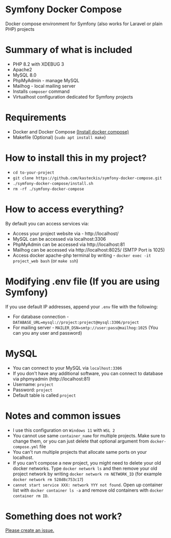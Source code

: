 # Symfony Docker Compose
Docker compose environment for Symfony (also works for Laravel or plain PHP) projects

# Summary of what is included
* PHP 8.2 with XDEBUG 3
* Apache2
* MySQL 8.0
* PhpMyAdmin - manage MySQL
* Mailhog - local mailing server
* Installs `composer` command
* Virtualhost configuration dedicated for Symfony projects

# Requirements
* Docker and Docker Compose [(Install docker compose)](https://docs.docker.com/compose/install/)
* Makefile (Optional) (`sudo apt install make`)

# How to install this in my project?

* `cd to-your-project`
* `git clone https://github.com/kasteckis/symfony-docker-compose.git`
* `./symfony-docker-compose/install.sh`
* `rm -rf ./symfony-docker-compose`

# How to access everything?

By default you can access services via:
* Access your project website via - http://localhost/
* MySQL can be accessed via localhost:3306
* PhpMyAdmin can be accessed via http://localhost:81
* Mailhog can be accessed via http://localhost:8025/ (SMTP Port is 1025)
* Access docker apache-php terminal by writing - `docker exec -it project_web bash` (or `make ssh`)

# Modifying .env file (If you are using Symfony)

If you use default IP addresses, append your `.env` file with the following:

* For database connection -`DATABASE_URL=mysql://project:project@mysql:3306/project`
* For mailing server - `MAILER_DSN=smtp://user:pass@mailhog:1025` (You can you any user and password)

# MySQL

* You can connect to your MySQL via `localhost:3306`
* If you don't have any additional software, you can connect to database via phpmyadmin (http://localhost:81)
* Username: `project`
* Password: `project`
* Default table is called `project`

# Notes and common issues

* I use this configuration on `Windows 11` with `WSL 2`
* You cannot use same `container_name` for multiple projects. Make sure to change them, or you can just delete that optional argument from `docker-compose.yml` file
* You can't run multiple projects that allocate same ports on your localhost.
* If you can't compose a new project, you might need to delete your old docker networks. Type `docker network ls` and then remove your old project network by writing `docker network rm NETWORK_ID` (for example `docker network rm 528d8c753c17`)
* `cannot start service XXX: network YYY not found`. Open up container list with `docker container ls -a` and remove old containers with `docker container rm ID`.

# Something does not work?

[Please create an issue.](https://github.com/kasteckis/symfony-docker-compose/issues/new)
